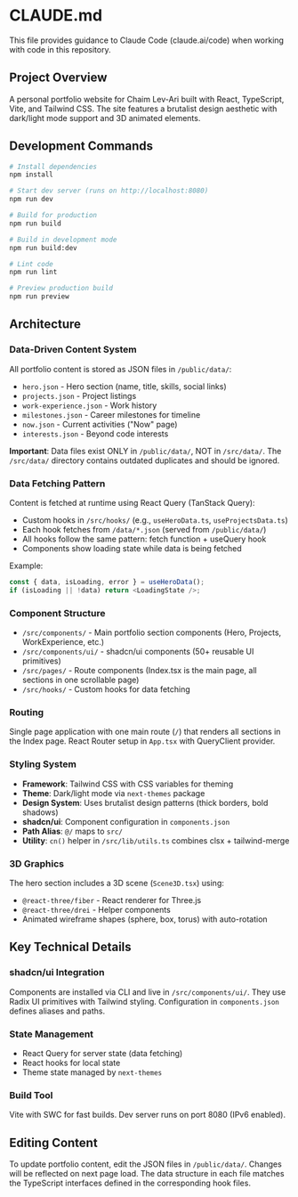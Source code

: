 # CLAUDE.md

This file provides guidance to Claude Code (claude.ai/code) when working with code in this repository.

## Project Overview

A personal portfolio website for Chaim Lev-Ari built with React, TypeScript, Vite, and Tailwind CSS. The site features a brutalist design aesthetic with dark/light mode support and 3D animated elements.

## Development Commands

```bash
# Install dependencies
npm install

# Start dev server (runs on http://localhost:8080)
npm run dev

# Build for production
npm run build

# Build in development mode
npm run build:dev

# Lint code
npm run lint

# Preview production build
npm run preview
```

## Architecture

### Data-Driven Content System

All portfolio content is stored as JSON files in `/public/data/`:
- `hero.json` - Hero section (name, title, skills, social links)
- `projects.json` - Project listings
- `work-experience.json` - Work history
- `milestones.json` - Career milestones for timeline
- `now.json` - Current activities ("Now" page)
- `interests.json` - Beyond code interests

**Important**: Data files exist ONLY in `/public/data/`, NOT in `/src/data/`. The `/src/data/` directory contains outdated duplicates and should be ignored.

### Data Fetching Pattern

Content is fetched at runtime using React Query (TanStack Query):
- Custom hooks in `/src/hooks/` (e.g., `useHeroData.ts`, `useProjectsData.ts`)
- Each hook fetches from `/data/*.json` (served from `/public/data/`)
- All hooks follow the same pattern: fetch function + useQuery hook
- Components show loading state while data is being fetched

Example:
```typescript
const { data, isLoading, error } = useHeroData();
if (isLoading || !data) return <LoadingState />;
```

### Component Structure

- `/src/components/` - Main portfolio section components (Hero, Projects, WorkExperience, etc.)
- `/src/components/ui/` - shadcn/ui components (50+ reusable UI primitives)
- `/src/pages/` - Route components (Index.tsx is the main page, all sections in one scrollable page)
- `/src/hooks/` - Custom hooks for data fetching

### Routing

Single page application with one main route (`/`) that renders all sections in the Index page. React Router setup in `App.tsx` with QueryClient provider.

### Styling System

- **Framework**: Tailwind CSS with CSS variables for theming
- **Theme**: Dark/light mode via `next-themes` package
- **Design System**: Uses brutalist design patterns (thick borders, bold shadows)
- **shadcn/ui**: Component configuration in `components.json`
- **Path Alias**: `@/` maps to `src/`
- **Utility**: `cn()` helper in `/src/lib/utils.ts` combines clsx + tailwind-merge

### 3D Graphics

The hero section includes a 3D scene (`Scene3D.tsx`) using:
- `@react-three/fiber` - React renderer for Three.js
- `@react-three/drei` - Helper components
- Animated wireframe shapes (sphere, box, torus) with auto-rotation

## Key Technical Details

### shadcn/ui Integration

Components are installed via CLI and live in `/src/components/ui/`. They use Radix UI primitives with Tailwind styling. Configuration in `components.json` defines aliases and paths.

### State Management

- React Query for server state (data fetching)
- React hooks for local state
- Theme state managed by `next-themes`

### Build Tool

Vite with SWC for fast builds. Dev server runs on port 8080 (IPv6 enabled).

## Editing Content

To update portfolio content, edit the JSON files in `/public/data/`. Changes will be reflected on next page load. The data structure in each file matches the TypeScript interfaces defined in the corresponding hook files.
